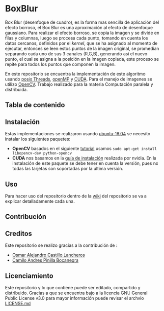 # BoxBlur
 Box Blur (desenfoque de cuadro), es la forma mas sencilla de aplicación del efecto borroso, el Box Blur es una aproximación al efecto de desenfoque gaussiano. Para realizar el efecto borroso, se copia la imagen y se divide en filas y columnas, luego se procesa cada punto, tomando en cuenta los datos cercanos, definidos por el  *kernel*, que se ha asignado al momento de ejecutar, entonces se leen estos puntos de la imagen original, se promedian separando cada uno de sus 3 canales (R,G,B), generando así el nuevo punto, el cual se asigna a la posición en la imagen copiada, este proceso se repite para todos los puntos que componen la imagen.

 En este repositorio se encuentra la implementación de este algoritmo usando [posix Threads](https://en.wikipedia.org/wiki/Native_POSIX_Thread_Library), [openMP](https://en.wikipedia.org/wiki/OpenMP) y [CUDA](https://en.wikipedia.org/wiki/CUDA). Para el manejo de imagenes se utilizo [OpenCV](https://en.wikipedia.org/wiki/OpenCV). Trabajo realizado para la materia Computación paralela y distribuida.

## Tabla de contenido

## Instalación 

Estas implementaciones se realizaron usando [ubuntu-16.04](https://www.ubuntu.com/) se necesito instalar los siguientes paquetes:


* **OpenCV** basados en el siguiente [tutorial](http://milq.github.io/install-opencv-ubuntu-debian/) usamos 
	```sudo apt-get install libopencv-dev python-opencv``` 
* **CUDA** nos basamos en la [guía de instalación](http://docs.nvidia.com/cuda/cuda-installation-guide-linux/index.html) realizada por nvidia. En la instalación de este paquete se debe tener en cuenta la versión, pues no todas las tarjetas son soportadas por la ultima versión.

## Uso 

Para hacer uso del repositorio dentro de la [wiki](https://github.com/oacastillol/BoxBlur/wiki) del repositorio se va a explicar detalladamente cada una.

## Contribución

## Creditos
Este repositorio se realizo gracias a la contribución de :
	
	
* [Osmar Alejandro Castillo Lancheros](https://github.com/oacastillol)
* [Camilo Andres Pinilla Bocanegra](https://github.com/capinillab)

## Licenciamiento
Este repositorio y lo que contiene puede ser editado, compartido y distribuido. Gracias a que se encuentra bajo a la licencia GNU General Public License v3.0 para mayor información puede revisar el archvio [LICENSE.md](LICENSE.md)
